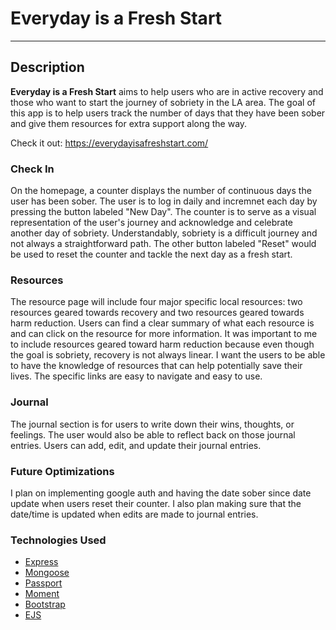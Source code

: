 # Everyday is a Fresh Start 
---
## Description
**Everyday is a Fresh Start** aims to help users who are in active recovery and those who want to start the journey of sobriety in the LA area. The goal of this app is to help users track the number of days that they have been sober and give them resources for extra support along the way.

Check it out: https://everydayisafreshstart.com/

### Check In
On the homepage, a counter displays the number of continuous days the user has been sober. The user is to log in daily and incremnet each day by pressing the button labeled "New Day". The counter is to serve as a visual representation of the user's journey and acknowledge and celebrate another day of sobriety. Understandably, sobriety is a difficult journey and not always a straightforward path. The other button labeled "Reset" would be used to reset the counter and tackle the next day as a fresh start.

### Resources
The resource page will include four major specific local resources: two resources geared towards recovery and two resources geared towards harm reduction. Users can find a clear summary of what each resource is and can click on the resource for more information. It was important to me to include resources geared toward harm reduction because even though the goal is sobriety, recovery is not always linear. I want the users to be able to have the knowledge of resources that can help potentially save their lives. The specific links are easy to navigate and easy to use. 

### Journal
The journal section is for users to write down their wins, thoughts, or feelings. The user would also be able to reflect back on those journal entries. Users can add, edit, and update their journal entries. 

### Future Optimizations
I plan on implementing google auth and having the date sober since date update when users reset their counter. I also plan making sure that the date/time is updated when edits are made to journal entries. 

### Technologies Used
- [Express](https://expressjs.com/)
- [Mongoose](https://mongoosejs.com/)
- [Passport](http://www.passportjs.org/)
- [Moment](https://momentjs.com/)
- [Bootstrap](https://getbootstrap.com/)
- [EJS](https://ejs.co/)
